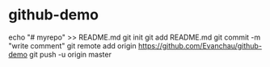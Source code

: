 # github-demo

echo "# myrepo" >> README.md
git init
git add README.md
git commit -m "write comment"
git remote add origin https://github.com/Evanchau/github-demo
git push -u origin master
